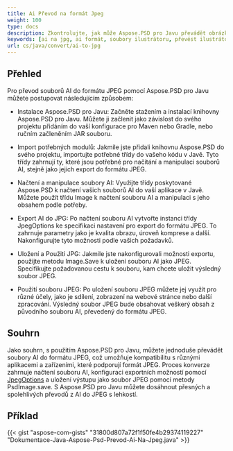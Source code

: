 ```yaml
---
title: Ai Převod na formát Jpeg
weight: 100
type: docs
description: Zkontrolujte, jak může Aspose.PSD pro Javu převádět obrázky AI na formát JPEG.
keywords: [ai na jpg, ai formát, soubory ilustrátoru, převést ilustrátor, psd api, java, ukázkový kód]
url: cs/java/convert/ai-to-jpg
---
```


## **Přehled**
Pro převod souborů AI do formátu JPEG pomocí Aspose.PSD pro Javu můžete postupovat následujícím způsobem:

- Instalace Aspose.PSD pro Javu: Začněte stažením a instalací knihovny Aspose.PSD pro Javu. Můžete ji začlenit jako závislost do svého projektu přidáním do vaší konfigurace pro Maven nebo Gradle, nebo ručním začleněním JAR souboru.

- Import potřebných modulů: Jakmile jste přidali knihovnu Aspose.PSD do svého projektu, importujte potřebné třídy do vašeho kódu v Javě. Tyto třídy zahrnují ty, které jsou potřebné pro načítání a manipulaci souborů AI, stejně jako jejich export do formátu JPEG.

- Načtení a manipulace soubory AI: Využijte třídy poskytované Aspose.PSD k načtení vašich souborů AI do vaší aplikace v Javě. Můžete použít třídu Image k načtení souboru AI a manipulaci s jeho obsahem podle potřeby.

- Export AI do JPG: Po načtení souboru AI vytvořte instanci třídy JpegOptions ke specifikaci nastavení pro export do formátu JPEG. To zahrnuje parametry jako je kvalita obrazu, úroveň komprese a další. Nakonfigurujte tyto možnosti podle vašich požadavků.

- Uložení a Použití JPG: Jakmile jste nakonfigurovali možnosti exportu, použijte metodu Image.Save k uložení souboru AI jako JPEG. Specifikujte požadovanou cestu k souboru, kam chcete uložit výsledný soubor JPEG.

- Použití souboru JPEG: Po uložení souboru JPEG můžete jej využít pro různé účely, jako je sdílení, zobrazení na webové stránce nebo další zpracování. Výsledný soubor JPEG bude obsahovat veškerý obsah z původního souboru AI, převedený do formátu JPEG.

## **Souhrn**
Jako souhrn, s použitím Aspose.PSD pro Javu, můžete jednoduše převádět soubory AI do formátu JPEG, což umožňuje kompatibilitu s různými aplikacemi a zařízeními, které podporují formát JPEG. Proces konverze zahrnuje načtení souboru AI, konfiguraci exportních možností pomocí [JpegOptions](https://reference.aspose.com/psd/java/com.aspose.psd.imageoptions/jpegoptions/) a uložení výstupu jako soubor JPEG pomocí metody PsdImage.save. S Aspose.PSD pro Javu můžete dosáhnout přesných a spolehlivých převodů z AI do JPEG s lehkostí.

## **Příklad**
{{< gist "aspose-com-gists" "31800d807a72f1f50fe4b29374119227" "Dokumentace-Java-Aspose-Psd-Prevod-Ai-Na-Jpeg.java" >}}
